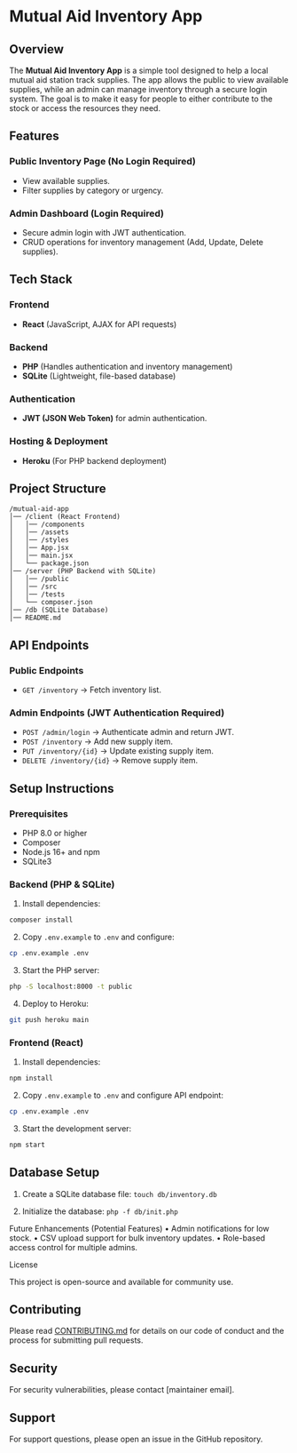 # Mutual Aid Inventory App

## Overview

The **Mutual Aid Inventory App** is a simple tool designed to help a local mutual aid station track supplies. The app allows the public to view available supplies, while an admin can manage inventory through a secure login system. The goal is to make it easy for people to either contribute to the stock or access the resources they need.

## Features

### Public Inventory Page (No Login Required)
- View available supplies.
- Filter supplies by category or urgency.

### Admin Dashboard (Login Required)
- Secure admin login with JWT authentication.
- CRUD operations for inventory management (Add, Update, Delete supplies).

## Tech Stack

### Frontend
- **React** (JavaScript, AJAX for API requests)

### Backend
- **PHP** (Handles authentication and inventory management)
- **SQLite** (Lightweight, file-based database)

### Authentication
- **JWT (JSON Web Token)** for admin authentication.

### Hosting & Deployment
- **Heroku** (For PHP backend deployment)

## Project Structure
```
/mutual-aid-app
│── /client (React Frontend)
│   │── /components
│   │── /assets
│   │── /styles
│   │── App.jsx
│   │── main.jsx
│   └── package.json
│── /server (PHP Backend with SQLite)
│   │── /public
│   │── /src
│   │── /tests
│   └── composer.json
│── /db (SQLite Database)
│── README.md
```

## API Endpoints

### Public Endpoints
- `GET /inventory` → Fetch inventory list.

### Admin Endpoints (JWT Authentication Required)
- `POST /admin/login` → Authenticate admin and return JWT.
- `POST /inventory` → Add new supply item.
- `PUT /inventory/{id}` → Update existing supply item.
- `DELETE /inventory/{id}` → Remove supply item.

## Setup Instructions

### Prerequisites
- PHP 8.0 or higher
- Composer
- Node.js 16+ and npm
- SQLite3

### Backend (PHP & SQLite)
1. Install dependencies:
```sh
composer install
```
2. Copy `.env.example` to `.env` and configure:
```sh
cp .env.example .env
```
3. Start the PHP server:
```sh
php -S localhost:8000 -t public
```
4. Deploy to Heroku:
```sh
git push heroku main
```

### Frontend (React)
1. Install dependencies:
```sh
npm install
```
2. Copy `.env.example` to `.env` and configure API endpoint:
```sh
cp .env.example .env
```
3. Start the development server:
```sh
npm start
```

## Database Setup

1. Create a SQLite database file:
```touch db/inventory.db```

2. Initialize the database:
```php -f db/init.php```

Future Enhancements (Potential Features)
	•	Admin notifications for low stock.
	•	CSV upload support for bulk inventory updates.
	•	Role-based access control for multiple admins.

License

This project is open-source and available for community use.

## Contributing

Please read [CONTRIBUTING.md](CONTRIBUTING.md) for details on our code of conduct and the process for submitting pull requests.

## Security

For security vulnerabilities, please contact [maintainer email].

## Support

For support questions, please open an issue in the GitHub repository.